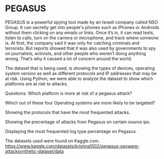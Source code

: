 # PEGASUS

PEGASUS is a powerful spying tool made by an Israeli company called NSO Group. It can secretly get into people's phones such as iPhones or Androids without them clicking on any emails or links. Once it’s in, it can read texts, listen to calls, turn on the camera or microphone, and track where someone is.
At first, the company said it was only for catching criminals and terrorists. But reports showed that it was also used by governments to spy on journalists, activists, and other people who weren’t doing anything wrong. That’s why it caused a lot of concern around the world.

The dataset that is being used, is showing the types of devices, operating system version as well as different protocols and IP addresses that may be at risk. Using Python, we were able to analyze the dataset to show which platforms are at risk to attacks. 

Questions:
Which platform is more at risk of a pegasus attack?

Which out of these four Operating systems are more likely to be targeted?

Showing the protocols that have the most frequented attacks.

Showing the precentage of attacks from Pegasus on certain source ips.

Displaying the most frequented log type percentage on Pegasus.

The datasets used were found on Kaggle.com.
https://www.kaggle.com/datasets/krishna1502/pegasus-spyware-attacksynthetic-dataset/data
